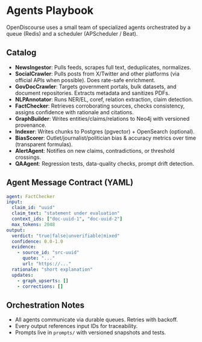 # Agents Playbook

OpenDiscourse uses a small team of specialized agents orchestrated by a queue (Redis) and a scheduler (APScheduler / Beat).

## Catalog

- **NewsIngestor**: Pulls feeds, scrapes full text, deduplicates, normalizes.
- **SocialCrawler**: Pulls posts from X/Twitter and other platforms (via official APIs when possible). Does rate-safe enrichment.
- **GovDocCrawler**: Targets government portals, bulk datasets, and document repositories. Extracts metadata and sanitizes PDFs.
- **NLPAnnotator**: Runs NER/EL, coref, relation extraction, claim detection.
- **FactChecker**: Retrieves corroborating sources, checks consistency, assigns confidence with rationale and citations.
- **GraphBuilder**: Writes entities/claims/relations to Neo4j with versioned provenance.
- **Indexer**: Writes chunks to Postgres (pgvector) + OpenSearch (optional).
- **BiasScorer**: Outlet/journalist/politician bias & accuracy metrics over time (transparent formulas).
- **AlertAgent**: Notifies on new claims, contradictions, or threshold crossings.
- **QAAgent**: Regression tests, data-quality checks, prompt drift detection.

## Agent Message Contract (YAML)

```yaml
agent: FactChecker
input:
  claim_id: "uuid"
  claim_text: "statement under evaluation"
  context_ids: ["doc-uuid-1", "doc-uuid-2"]
  max_tokens: 2048
output:
  verdict: "true|false|unverifiable|mixed"
  confidence: 0.0-1.0
  evidence:
    - source_id: "src-uuid"
      quote: "..."
      url: "https://..."
  rationale: "short explanation"
  updates:
    - graph_upserts: []
    - corrections: []
```

## Orchestration Notes
- All agents communicate via durable queues. Retries with backoff.
- Every output references input IDs for traceability.
- Prompts live in `prompts/` with versioned snapshots and tests.
